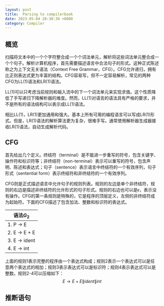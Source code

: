 ```yaml
---
layout: post
title:  Parsing to compilerbook
date: 2023-05-04 20:30:30 +0800
category: Compiler
---
```

<head>
    <script src="https://cdn.mathjax.org/mathjax/latest/MathJax.js?config=TeX-AMS-MML_HTMLorMML" type="text/javascript"></script>
    <script type="text/x-mathjax-config">
        MathJax.Hub.Config({
            tex2jax: {
            skipTags: ['script', 'noscript', 'style', 'textarea', 'pre'],
            inlineMath: [['$','$']]
            }
        });
    </script>
</head>

<script type="module">
import mermaid from 'https://cdn.jsdelivr.net/npm/mermaid@10.0.2/+esm';
mermaid.initialize({ startOnLoad: false });
await mermaid.run({
  querySelector: '.language-mermaid',
});
</script>

## 概览

扫描将文本中的一个个字符整合成一个个词法单元，解析将这些词法单元整合成一个个句子。解析计算机程序，首先需要描述语言中合法句子的形式。这种正式陈述称之为上下文无关语法（Context Free Grammar，CFG）。CFG允许递归，拥有比正则表达式更为丰富的结构。CFG容易写，但不一定容易解析，常见的两种CFG为LL(1)语法和LR(1)语法。

LL(1)可以只考虑当前规则和输入流中的下一个词法单元来实现求值。这个性质降低了手写递归下降解析器的难度。然而，LL(1)对语言的语法具有严格的要求，并不是所有的语法结构可以表示成LL(1)语法。

相比LL(1)，LR(1)更加通用和强大。基本上所有可用的编程语言可以写成LR(1)形式。但是，LR(1)语法的解析算法更为复杂，很难手写。通常使用解析器生成器接收LR(1)语法，自动生成解析代码。

## CFG
首先给出几个定义。终结符（terminal）是不能进一步重写的符号，包含关键字、操作符和标识符等；非终结符（non-terminal）表示可以重写的符号，包含声明、陈述和表达式；句子（sentence）表示语言中终结符的一个有效序列，句子形式（sentential form）表示终结符和非终结符的一个有效序列。

CFG则是正式描述语言中允许句子的规则列表。规则的左边是单个非终结符，规则的右边是描述非终结符的允许形式的句子形式。规则的右边也可以是$\epsilon$，表示没有操作。CFG的第一条规则是特殊的，它是程序的顶层定义，左侧的非终结符成为起始符。下面的CFG描述了包含加法、整数和标识符的表达式。

|语法$G_2$|
|---|
|1. P $\rightarrow$ E|
|2. E $\rightarrow$ E + E|
|3. E $\rightarrow$ ident|
|4. E $\rightarrow$ int|

上面的规则1表示完整的程序由一个表达式构成；规则2表示一个表达式可以是任意两个表达式的相加；规则3表示表达式可以是标识符；规则4表示表达式可以是整数。规则2-4可以压缩如下：
$$E \rightarrow E + E \| ident \| int$$

## 推断语句
